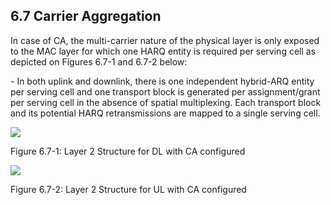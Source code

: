 ## 6.7 Carrier Aggregation

In case of CA, the multi-carrier nature of the physical layer is only
exposed to the MAC layer for which one HARQ entity is required per
serving cell as depicted on Figures 6.7-1 and 6.7-2 below:

\- In both uplink and downlink, there is one independent hybrid-ARQ
entity per serving cell and one transport block is generated per
assignment/grant per serving cell in the absence of spatial
multiplexing. Each transport block and its potential HARQ
retransmissions are mapped to a single serving cell.

![](media/image30.emf)

Figure 6.7-1: Layer 2 Structure for DL with CA configured

![](media/image31.emf)

Figure 6.7-2: Layer 2 Structure for UL with CA configured